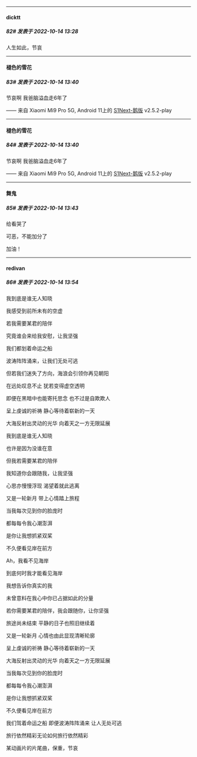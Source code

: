 

*****

####  dicktt  
##### 82#       发表于 2022-10-14 13:28

人生如此，节哀



*****

####  褪色的雪花  
##### 83#       发表于 2022-10-14 13:40

节哀啊 我爸脑溢血走6年了

—— 来自 Xiaomi Mi9 Pro 5G, Android 11上的 [S1Next-鹅版](https://github.com/ykrank/S1-Next/releases) v2.5.2-play

*****

####  褪色的雪花  
##### 84#       发表于 2022-10-14 13:40

节哀啊 我爸脑溢血走6年了

—— 来自 Xiaomi Mi9 Pro 5G, Android 11上的 [S1Next-鹅版](https://github.com/ykrank/S1-Next/releases) v2.5.2-play

*****

####  舞鬼  
##### 85#       发表于 2022-10-14 13:43

给看哭了

可恶，不能加分了

加油！



*****

####  redivan  
##### 86#       发表于 2022-10-14 13:54

我到底是谁无人知晓

我感受到前所未有的空虚

若我需要某君的陪伴

究竟谁会来给我安慰，让我坚强

我们都划着命运之船

波涛阵阵涌来，让我们无处可逃

但若我们迷失了方向，海浪会引领你再见朝阳

在远处叹息不止 犹若变得虚空透明

即便在黑暗中也能寄托思念 也不过是自欺欺人

呈上虔诚的祈祷 静心等待着崭新的一天

大海反射出灵动的光华 向着天之一方无限延展

我到底是谁无人知晓

也许是因为没谁在意

但我若需要某君的陪伴

我知道你会跟随我，让我坚强

心思亦慢慢浮现 渴望着就此逃离

又是一轮新月 带上心情踏上旅程

当我每次见到你的脸庞时

都每每令我心潮澎湃

是你让我想抓紧双桨

不久便看见岸在前方

Ah，我看不见海岸

到底何时我才能看见海岸

我想告诉你真实的我

未曾意料在我心中你已占据如此的分量

若你需要某君的陪伴，我会跟随你，让你坚强

旅途尚未结束 平静的日子也照旧继续着

又是一轮新月 心情也由此显现清晰轮廓

呈上虔诚的祈祷 静心等待着崭新的一天

大海反射出灵动的光华 向着天之一方无限延展

当我每次见到你的脸庞时

都每每令我心潮澎湃

是你让我想抓紧双桨

不久便看见岸在前方

我们驾着命运之船 即便波涛阵阵涌来 让人无处可逃

旅行依然精彩无论如何旅行依然精彩

某动画片的片尾曲，保重，节哀

